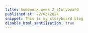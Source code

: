 ```yaml
---
title: homework week 2 storyboard 
published at: 22/03/2024
snippet: This is my storyboard blog 
disable_html_santiization: true 
---
```


